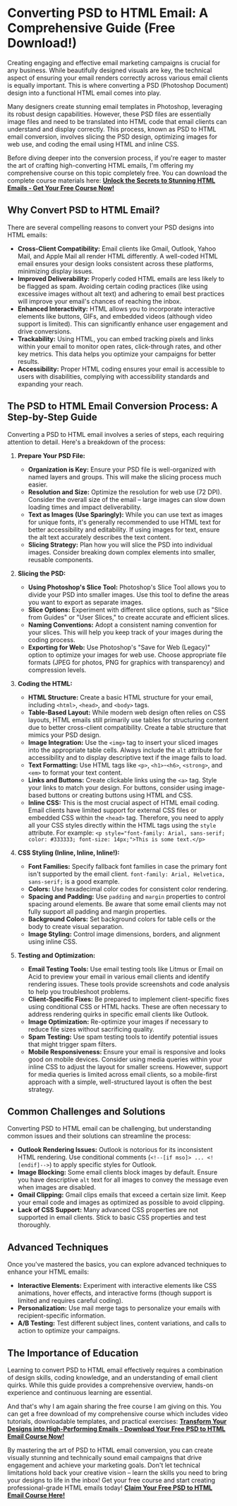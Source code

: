 # Converting PSD to HTML Email: A Comprehensive Guide (Free Download!)

Creating engaging and effective email marketing campaigns is crucial for any business. While beautifully designed visuals are key, the technical aspect of ensuring your email renders correctly across various email clients is equally important. This is where converting a PSD (Photoshop Document) design into a functional HTML email comes into play.

Many designers create stunning email templates in Photoshop, leveraging its robust design capabilities. However, these PSD files are essentially image files and need to be translated into HTML code that email clients can understand and display correctly. This process, known as PSD to HTML email conversion, involves slicing the PSD design, optimizing images for web use, and coding the email using HTML and inline CSS.

Before diving deeper into the conversion process, if you're eager to master the art of crafting high-converting HTML emails, I'm offering my comprehensive course on this topic completely free. You can download the complete course materials here: [**Unlock the Secrets to Stunning HTML Emails - Get Your Free Course Now!**](https://udemywork.com/convert-psd-to-html-email)

## Why Convert PSD to HTML Email?

There are several compelling reasons to convert your PSD designs into HTML emails:

*   **Cross-Client Compatibility:** Email clients like Gmail, Outlook, Yahoo Mail, and Apple Mail all render HTML differently. A well-coded HTML email ensures your design looks consistent across these platforms, minimizing display issues.
*   **Improved Deliverability:** Properly coded HTML emails are less likely to be flagged as spam. Avoiding certain coding practices (like using excessive images without alt text) and adhering to email best practices will improve your email's chances of reaching the inbox.
*   **Enhanced Interactivity:** HTML allows you to incorporate interactive elements like buttons, GIFs, and embedded videos (although video support is limited). This can significantly enhance user engagement and drive conversions.
*   **Trackability:** Using HTML, you can embed tracking pixels and links within your email to monitor open rates, click-through rates, and other key metrics. This data helps you optimize your campaigns for better results.
*   **Accessibility:** Proper HTML coding ensures your email is accessible to users with disabilities, complying with accessibility standards and expanding your reach.

## The PSD to HTML Email Conversion Process: A Step-by-Step Guide

Converting a PSD to HTML email involves a series of steps, each requiring attention to detail. Here's a breakdown of the process:

1.  **Prepare Your PSD File:**

    *   **Organization is Key:** Ensure your PSD file is well-organized with named layers and groups. This will make the slicing process much easier.
    *   **Resolution and Size:** Optimize the resolution for web use (72 DPI). Consider the overall size of the email – large images can slow down loading times and impact deliverability.
    *   **Text as Images (Use Sparingly):** While you can use text as images for unique fonts, it's generally recommended to use HTML text for better accessibility and editability. If using images for text, ensure the alt text accurately describes the text content.
    *   **Slicing Strategy:** Plan how you will slice the PSD into individual images. Consider breaking down complex elements into smaller, reusable components.

2.  **Slicing the PSD:**

    *   **Using Photoshop's Slice Tool:** Photoshop's Slice Tool allows you to divide your PSD into smaller images. Use this tool to define the areas you want to export as separate images.
    *   **Slice Options:** Experiment with different slice options, such as "Slice from Guides" or "User Slices," to create accurate and efficient slices.
    *   **Naming Conventions:** Adopt a consistent naming convention for your slices. This will help you keep track of your images during the coding process.
    *   **Exporting for Web:** Use Photoshop's "Save for Web (Legacy)" option to optimize your images for web use. Choose appropriate file formats (JPEG for photos, PNG for graphics with transparency) and compression levels.

3.  **Coding the HTML:**

    *   **HTML Structure:** Create a basic HTML structure for your email, including `<html>`, `<head>`, and `<body>` tags.
    *   **Table-Based Layout:** While modern web design often relies on CSS layouts, HTML emails still primarily use tables for structuring content due to better cross-client compatibility. Create a table structure that mimics your PSD design.
    *   **Image Integration:** Use the `<img>` tag to insert your sliced images into the appropriate table cells. Always include the `alt` attribute for accessibility and to display descriptive text if the image fails to load.
    *   **Text Formatting:** Use HTML tags like `<p>`, `<h1>`-`<h6>`, `<strong>`, and `<em>` to format your text content.
    *   **Links and Buttons:** Create clickable links using the `<a>` tag. Style your links to match your design.  For buttons, consider using image-based buttons or creating buttons using HTML and CSS.
    *   **Inline CSS:** This is the most crucial aspect of HTML email coding. Email clients have limited support for external CSS files or embedded CSS within the `<head>` tag. Therefore, you need to apply all your CSS styles directly within the HTML tags using the `style` attribute.  For example: `<p style="font-family: Arial, sans-serif; color: #333333; font-size: 14px;">This is some text.</p>`

4.  **CSS Styling (Inline, Inline, Inline!):**

    *   **Font Families:** Specify fallback font families in case the primary font isn't supported by the email client.  `font-family: Arial, Helvetica, sans-serif;` is a good example.
    *   **Colors:** Use hexadecimal color codes for consistent color rendering.
    *   **Spacing and Padding:** Use `padding` and `margin` properties to control spacing around elements. Be aware that some email clients may not fully support all padding and margin properties.
    *   **Background Colors:** Set background colors for table cells or the body to create visual separation.
    *   **Image Styling:** Control image dimensions, borders, and alignment using inline CSS.

5.  **Testing and Optimization:**

    *   **Email Testing Tools:** Use email testing tools like Litmus or Email on Acid to preview your email in various email clients and identify rendering issues. These tools provide screenshots and code analysis to help you troubleshoot problems.
    *   **Client-Specific Fixes:** Be prepared to implement client-specific fixes using conditional CSS or HTML hacks. These are often necessary to address rendering quirks in specific email clients like Outlook.
    *   **Image Optimization:** Re-optimize your images if necessary to reduce file sizes without sacrificing quality.
    *   **Spam Testing:** Use spam testing tools to identify potential issues that might trigger spam filters.
    *   **Mobile Responsiveness:** Ensure your email is responsive and looks good on mobile devices.  Consider using media queries within your inline CSS to adjust the layout for smaller screens.  However, support for media queries is limited across email clients, so a mobile-first approach with a simple, well-structured layout is often the best strategy.

## Common Challenges and Solutions

Converting PSD to HTML email can be challenging, but understanding common issues and their solutions can streamline the process:

*   **Outlook Rendering Issues:** Outlook is notorious for its inconsistent HTML rendering.  Use conditional comments (`<!--[if mso]> ... <![endif]-->`) to apply specific styles for Outlook.
*   **Image Blocking:** Some email clients block images by default. Ensure you have descriptive `alt` text for all images to convey the message even when images are disabled.
*   **Gmail Clipping:** Gmail clips emails that exceed a certain size limit. Keep your email code and images as optimized as possible to avoid clipping.
*   **Lack of CSS Support:** Many advanced CSS properties are not supported in email clients. Stick to basic CSS properties and test thoroughly.

## Advanced Techniques

Once you've mastered the basics, you can explore advanced techniques to enhance your HTML emails:

*   **Interactive Elements:** Experiment with interactive elements like CSS animations, hover effects, and interactive forms (though support is limited and requires careful coding).
*   **Personalization:** Use mail merge tags to personalize your emails with recipient-specific information.
*   **A/B Testing:** Test different subject lines, content variations, and calls to action to optimize your campaigns.

## The Importance of Education

Learning to convert PSD to HTML email effectively requires a combination of design skills, coding knowledge, and an understanding of email client quirks. While this guide provides a comprehensive overview, hands-on experience and continuous learning are essential.

And that's why I am again sharing the free course I am giving on this. You can get a free download of my comprehensive course which includes video tutorials, downloadable templates, and practical exercises: [**Transform Your Designs into High-Performing Emails - Download Your Free PSD to HTML Email Course Now!**](https://udemywork.com/convert-psd-to-html-email)

By mastering the art of PSD to HTML email conversion, you can create visually stunning and technically sound email campaigns that drive engagement and achieve your marketing goals. Don't let technical limitations hold back your creative vision – learn the skills you need to bring your designs to life in the inbox! Get your free course and start creating professional-grade HTML emails today! [**Claim Your Free PSD to HTML Email Course Here!**](https://udemywork.com/convert-psd-to-html-email)
